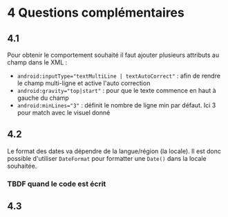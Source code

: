 # 4 Questions complémentaires
## 4.1 
Pour obtenir le comportement souhaité il faut ajouter plusieurs attributs au champ dans le XML :
- `android:inputType="textMultiLine | textAutoCorrect"` : afin de rendre le champ multi-ligne et active l'auto correction
- `android:gravity="top|start"` : pour que le texte commence en haut à gauche du champ
- `android:minLines="3"` : définit le nombre de ligne min par défaut. Ici 3 pour match avec le visuel donné

## 4.2 
Le format des dates va dépendre de la langue/région (la locale).
Il est donc possible d'utiliser `DateFormat` pour formatter une `Date()` dans la locale souhaitée.


### TBDF quand le code est écrit

## 4.3 

